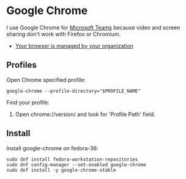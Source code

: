 # Google Chrome

I use Google Chrome for [Microsoft Teams](../../services/msteams.md) because video and screen sharing don't work with Firefox or Chromium.

- [Your browser is managed by your organization](Your%20browser%20is%20managed%20by%20your%20organization.md)

## Profiles


Open Chrome specified profile: 

```shell
google-chrome --profile-directory="$PROFILE_NAME"
```

Find your profile: 

1. Open chrome://version/ and look for 'Profile Path' field.


## Install

Install google-chrome on fedora-36:

    sudo dnf install fedora-workstation-repositories
    sudo dnf config-manager --set-enabled google-chrome
    sudo dnf install -y google-chrome-stable

